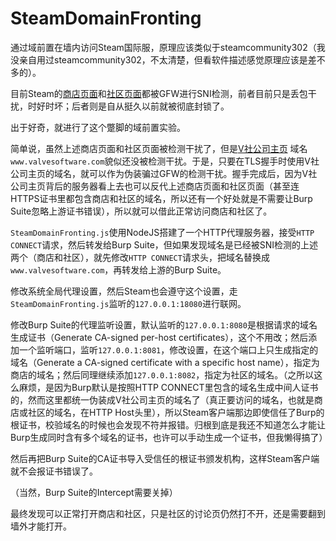 # SteamDomainFronting

通过域前置在墙内访问Steam国际服，原理应该类似于steamcommunity302（我没亲自用过steamcommunity302，不太清楚，但看软件描述感觉原理应该是差不多的）。

目前Steam的[商店页面](https://store.steampowered.com/)和[社区页面](https://steamcommunity.com/)都被GFW进行SNI检测，前者目前只是丢包干扰，时好时坏；后者则是自从挺久以前就被彻底封锁了。

出于好奇，就进行了这个蹩脚的域前置实验。

简单说，虽然上述商店页面和社区页面被检测干扰了，但是[V社公司主页](https://www.valvesoftware.com/) 域名`www.valvesoftware.com`貌似还没被检测干扰。于是，只要在TLS握手时使用V社公司主页的域名，就可以作为伪装骗过GFW的检测干扰。握手完成后，因为V社公司主页背后的服务器看上去也可以反代上述商店页面和社区页面（甚至连HTTPS证书里都包含商店和社区的域名，所以还有一个好处就是不需要让Burp Suite忽略上游证书错误），所以就可以借此正常访问商店和社区了。

`SteamDomainFronting.js`使用NodeJS搭建了一个HTTP代理服务器，接受`HTTP CONNECT`请求，然后转发给Burp Suite，但如果发现域名是已经被SNI检测的上述两个（商店和社区），就先修改`HTTP CONNECT`请求头，把域名替换成`www.valvesoftware.com`，再转发给上游的Burp Suite。

修改系统全局代理设置，然后Steam也会遵守这个设置，走`SteamDomainFronting.js`监听的`127.0.0.1:18080`进行联网。

修改Burp Suite的代理监听设置，默认监听的`127.0.0.1:8080`是根据请求的域名生成证书（Generate CA-signed per-host certificates），这个不用改；然后添加一个监听端口，监听`127.0.0.1:8081`，修改设置，在这个端口上只生成指定的域名（Generate a CA-signed certificate with a specific host name），指定为商店的域名；然后同理继续添加`127.0.0.1:8082`，指定为社区的域名。（之所以这么麻烦，是因为Burp默认是按照HTTP CONNECT里包含的域名生成中间人证书的，然而这里都统一伪装成V社公司主页的域名了（真正要访问的域名，也就是商店或社区的域名，在HTTP Host头里），所以Steam客户端那边即使信任了Burp的根证书，校验域名的时候也会发现不符并报错。归根到底是我还不知道怎么才能让Burp生成同时含有多个域名的证书，也许可以手动生成一个证书，但我懒得搞了）

然后再把Burp Suite的CA证书导入受信任的根证书颁发机构，这样Steam客户端就不会报证书错误了。

（当然，Burp Suite的Intercept需要关掉）

最终发现可以正常打开商店和社区，只是社区的讨论页仍然打不开，还是需要翻到墙外才能打开。
